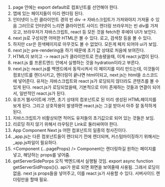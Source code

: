 1. page 안에는 export default로 컴포넌트를 선언해야 한다.
2. 앱에 있는 페이지들이 미리 렌더링 된다.
3. 인터넷이 느린 클라이언트 경의 빈 div -> 자바스크립트가 가져와야지 가져올 수 있음 그러므로 인터넷이 느리면 클라이언트 사이드 렌더링 브라우저는 빈 div를 가져오고, 브라우저가 자바스크립트, react 등 모든 것을 fetch한 후에야 UI가 보인다.
4. next js로 구성되면 어떠한 HTML은 볼 수 있다. 로고, 검색창 등을 볼 수 있다.
5. 하지만 csr은 흰색페이지로 아무것도 볼 수 없었다. 모든게 페치 되어야 ui가 보임.
6. next js는 pre-rendering을 하기 때문에 초기 값 상태로 처음에 보여진다.
7. HTML이 보이고 -> react js가 클라이언트로 전송됐을때, 이게 react js앱이 된다.
8. react.js 를 프론트엔드 안에서 실행하는 것을 hydration이라고 부른다.
9. next.js는 react.js를 백엔드에서 동작시켜서 이 페이지를 미리 만드는데, 이것들이 컴포넌트를 렌더시키고, 렌더링이 끝나면 html이되고, next js는 html을 소스코드에 넣어준다. 유저는 자바스크립트와 react js가 로딩되지 않더라도 콘텐츠를 볼 수 있게 된다. react.js가 로딩되었을때, 기본적으로 이미 존재하는 것들과 연결이 되어서, 일반적인 react.js가 된다.
10. 유조거 웹사이트에 가면, 초기 상태의 컴포넌트로 된 미리 생성된 HTML페이지를 보게 된다.
    그리고 상호작용이 발생하면 react.js는 그걸 받아서 아주 잘 동작하게 된다.
11. 자바스크립트가 비활상되면 적어도 유저들의 초기값으로 되어 있는 것들은 보임.
12. 리로딩 하지 않기 위해서 라우팅은 Link로 둘러싸여야 한다.
13. App Component Next js 어떤 컴포넌트의 일종의 청사진이다.
14. \_app.js는 다른 컴포넌트들이 렌더되기 전에 렌더되며, 커스텀마이징하기 위해서는 \_app.js파일이 필요하다.
15. <Component {...pageProps} /> Component는 렌더링하길 원하는 페이지를 넣고, 해당하는 props를 넣어줌.
16. getServerSidePorps 오직 백엔드에서 실행될 것임. export async function getServerSidProps(){}. api가 완료 되면 화면을 보여줄때 사용됨. 그래서 로딩이 없음. next js props들을 넣어주고, 이를 react js가 사용할 수 있다. 서버사이드 렌더링만을 할때 필요.
